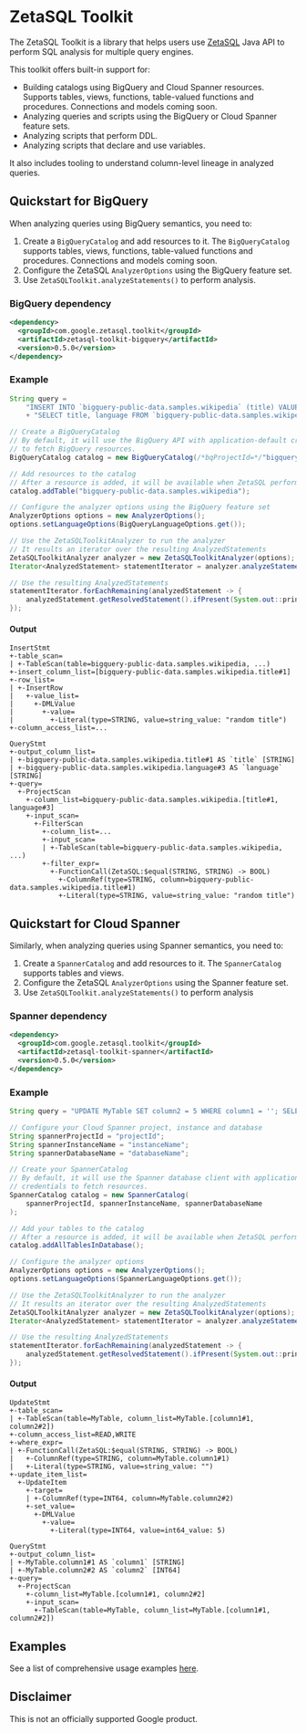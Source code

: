 # ZetaSQL Toolkit

The ZetaSQL Toolkit is a library that helps users use
[ZetaSQL](https://github.com/google/zetasql) Java API to perform SQL analysis
for multiple query engines.

This toolkit offers built-in support for:

* Building catalogs using BigQuery and Cloud Spanner resources.
  Supports tables, views, functions, table-valued functions and procedures. Connections and models coming soon.
* Analyzing queries and scripts using the BigQuery or Cloud Spanner feature
  sets.
* Analyzing scripts that perform DDL.
* Analyzing scripts that declare and use variables.

It also includes tooling to understand column-level lineage in analyzed queries.

## Quickstart for BigQuery

When analyzing queries using BigQuery semantics, you need to:

1. Create a `BigQueryCatalog` and add resources to it. The `BigQueryCatalog`
   supports tables, views, functions, table-valued functions and procedures. Connections and models coming soon.
2. Configure the ZetaSQL `AnalyzerOptions` using the BigQuery feature set.
3. Use `ZetaSQLToolkit.analyzeStatements()` to perform analysis.

### BigQuery dependency

``` xml
<dependency>
  <groupId>com.google.zetasql.toolkit</groupId>
  <artifactId>zetasql-toolkit-bigquery</artifactId>
  <version>0.5.0</version>
</dependency>
```

### Example

``` java
String query =
    "INSERT INTO `bigquery-public-data.samples.wikipedia` (title) VALUES ('random title');\n"
    + "SELECT title, language FROM `bigquery-public-data.samples.wikipedia` WHERE title = 'random title';";

// Create a BigQueryCatalog
// By default, it will use the BigQuery API with application-default credentials
// to fetch BigQuery resources.
BigQueryCatalog catalog = new BigQueryCatalog(/*bqProjectId=*/"bigquery-public-data");

// Add resources to the catalog
// After a resource is added, it will be available when ZetaSQL perform analysis
catalog.addTable("bigquery-public-data.samples.wikipedia");

// Configure the analyzer options using the BigQuery feature set
AnalyzerOptions options = new AnalyzerOptions();
options.setLanguageOptions(BigQueryLanguageOptions.get());

// Use the ZetaSQLToolkitAnalyzer to run the analyzer
// It results an iterator over the resulting AnalyzedStatements
ZetaSQLToolkitAnalyzer analyzer = new ZetaSQLToolkitAnalyzer(options);
Iterator<AnalyzedStatement> statementIterator = analyzer.analyzeStatements(query, catalog);

// Use the resulting AnalyzedStatements
statementIterator.forEachRemaining(analyzedStatement -> {
    analyzedStatement.getResolvedStatement().ifPresent(System.out::println);
});
```

#### Output

```
InsertStmt
+-table_scan=
| +-TableScan(table=bigquery-public-data.samples.wikipedia, ...)
+-insert_column_list=[bigquery-public-data.samples.wikipedia.title#1]
+-row_list=
| +-InsertRow
|   +-value_list=
|     +-DMLValue
|       +-value=
|         +-Literal(type=STRING, value=string_value: "random title")
+-column_access_list=...

QueryStmt
+-output_column_list=
| +-bigquery-public-data.samples.wikipedia.title#1 AS `title` [STRING]
| +-bigquery-public-data.samples.wikipedia.language#3 AS `language` [STRING]
+-query=
  +-ProjectScan
    +-column_list=bigquery-public-data.samples.wikipedia.[title#1, language#3]
    +-input_scan=
      +-FilterScan
        +-column_list=...
        +-input_scan=
        | +-TableScan(table=bigquery-public-data.samples.wikipedia, ...)
        +-filter_expr=
          +-FunctionCall(ZetaSQL:$equal(STRING, STRING) -> BOOL)
            +-ColumnRef(type=STRING, column=bigquery-public-data.samples.wikipedia.title#1)
            +-Literal(type=STRING, value=string_value: "random title")
```

## Quickstart for Cloud Spanner

Similarly, when analyzing queries using Spanner semantics, you need to:

1. Create a `SpannerCatalog` and add resources to it. The `SpannerCatalog`
   supports tables and views.
2. Configure the ZetaSQL `AnalyzerOptions` using the Spanner feature set.
3. Use `ZetaSQLToolkit.analyzeStatements()` to perform analysis

### Spanner dependency

``` xml
<dependency>
  <groupId>com.google.zetasql.toolkit</groupId>
  <artifactId>zetasql-toolkit-spanner</artifactId>
  <version>0.5.0</version>
</dependency>
```

### Example

``` java
String query = "UPDATE MyTable SET column2 = 5 WHERE column1 = ''; SELECT * FROM MyTable;";

// Configure your Cloud Spanner project, instance and database
String spannerProjectId = "projectId";
String spannerInstanceName = "instanceName";
String spannerDatabaseName = "databaseName";

// Create your SpannerCatalog
// By default, it will use the Spanner database client with application-default 
// credentials to fetch resources.
SpannerCatalog catalog = new SpannerCatalog(
    spannerProjectId, spannerInstanceName, spannerDatabaseName
);

// Add your tables to the catalog
// After a resource is added, it will be available when ZetaSQL perform analysis
catalog.addAllTablesInDatabase();

// Configure the analyzer options
AnalyzerOptions options = new AnalyzerOptions();
options.setLanguageOptions(SpannerLanguageOptions.get());

// Use the ZetaSQLToolkitAnalyzer to run the analyzer
// It results an iterator over the resulting AnalyzedStatements
ZetaSQLToolkitAnalyzer analyzer = new ZetaSQLToolkitAnalyzer(options);
Iterator<AnalyzedStatement> statementIterator = analyzer.analyzeStatements(query, catalog);

// Use the resulting AnalyzedStatements
statementIterator.forEachRemaining(analyzedStatement -> {
    analyzedStatement.getResolvedStatement().ifPresent(System.out::println);
});
```

#### Output

```
UpdateStmt
+-table_scan=
| +-TableScan(table=MyTable, column_list=MyTable.[column1#1, column2#2])
+-column_access_list=READ,WRITE
+-where_expr=
| +-FunctionCall(ZetaSQL:$equal(STRING, STRING) -> BOOL)
|   +-ColumnRef(type=STRING, column=MyTable.column1#1)
|   +-Literal(type=STRING, value=string_value: "")
+-update_item_list=
  +-UpdateItem
    +-target=
    | +-ColumnRef(type=INT64, column=MyTable.column2#2)
    +-set_value=
      +-DMLValue
        +-value=
          +-Literal(type=INT64, value=int64_value: 5)

QueryStmt
+-output_column_list=
| +-MyTable.column1#1 AS `column1` [STRING]
| +-MyTable.column2#2 AS `column2` [INT64]
+-query=
  +-ProjectScan
    +-column_list=MyTable.[column1#1, column2#2]
    +-input_scan=
      +-TableScan(table=MyTable, column_list=MyTable.[column1#1, column2#2])
```

## Examples

See a list of comprehensive usage examples [here](zetasql-toolkit-examples).

## Disclaimer

This is not an officially supported Google product.
